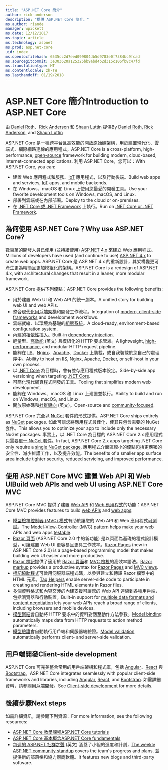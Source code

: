 ```yaml
---
title: "ASP.NET Core 簡介"
author: rick-anderson
description: "提供 ASP.NET Core 簡介。"
ms.author: riande
manager: wpickett
ms.date: 12/12/2017
ms.topic: article
ms.technology: aspnet
ms.prod: asp.net-core
uid: index
ms.openlocfilehash: 6535cc2d7eed099804db5d9783e0f7384bc9fcad
ms.sourcegitcommit: 3e303620a125325bb9abd4b2d315c106fb8c47fd
ms.translationtype: HT
ms.contentlocale: zh-TW
ms.lasthandoff: 01/19/2018
---
```

# <a name="introduction-to-aspnet-core"></a><span data-ttu-id="7cb05-103">ASP.NET Core 簡介</span><span class="sxs-lookup"><span data-stu-id="7cb05-103">Introduction to ASP.NET Core</span></span>

<span data-ttu-id="7cb05-104">由 [Daniel Roth](https://github.com/danroth27)、[Rick Anderson](https://twitter.com/RickAndMSFT) 和 [Shaun Luttin](https://twitter.com/dicshaunary) 提供</span><span class="sxs-lookup"><span data-stu-id="7cb05-104">By [Daniel Roth](https://github.com/danroth27), [Rick Anderson](https://twitter.com/RickAndMSFT), and [Shaun Luttin](https://twitter.com/dicshaunary)</span></span>

<span data-ttu-id="7cb05-105">ASP.NET Core 是一種跨平台且高效能的[開放原始碼](https://github.com/aspnet/home)架構，用於建置現代化、雲端式、網際網路連線的應用程式。</span><span class="sxs-lookup"><span data-stu-id="7cb05-105">ASP.NET Core is a cross-platform, high-performance, [open-source](https://github.com/aspnet/home) framework for building modern, cloud-based, Internet-connected applications.</span></span> <span data-ttu-id="7cb05-106">利用 ASP.NET Core，您可以：</span><span class="sxs-lookup"><span data-stu-id="7cb05-106">With ASP.NET Core, you can:</span></span>

* <span data-ttu-id="7cb05-107">建置 Web 應用程式和服務、[IoT](https://www.microsoft.com/internet-of-things/) 應用程式，以及行動後端。</span><span class="sxs-lookup"><span data-stu-id="7cb05-107">Build web apps and services, [IoT](https://www.microsoft.com/internet-of-things/) apps, and mobile backends.</span></span>
* <span data-ttu-id="7cb05-108">在 Windows、macOS 和 Linux 上使用您最愛的開發工具。</span><span class="sxs-lookup"><span data-stu-id="7cb05-108">Use your favorite development tools on Windows, macOS, and Linux.</span></span>
* <span data-ttu-id="7cb05-109">部署到雲端或在內部部署。</span><span class="sxs-lookup"><span data-stu-id="7cb05-109">Deploy to the cloud or on-premises.</span></span>
* <span data-ttu-id="7cb05-110">在 [.NET Core 或 .NET Framework](https://docs.microsoft.com/dotnet/articles/standard/choosing-core-framework-server) 上執行。</span><span class="sxs-lookup"><span data-stu-id="7cb05-110">Run on [.NET Core or .NET Framework](https://docs.microsoft.com/dotnet/articles/standard/choosing-core-framework-server).</span></span>

## <a name="why-use-aspnet-core"></a><span data-ttu-id="7cb05-111">為何使用 ASP.NET Core？</span><span class="sxs-lookup"><span data-stu-id="7cb05-111">Why use ASP.NET Core?</span></span>

<span data-ttu-id="7cb05-112">數百萬的開發人員已使用 (並持續使用) [ASP.NET 4.x](https://docs.microsoft.com/en-us/aspnet/overview) 來建立 Web 應用程式。</span><span class="sxs-lookup"><span data-stu-id="7cb05-112">Millions of developers have used (and continue to use) [ASP.NET 4.x](https://docs.microsoft.com/en-us/aspnet/overview) to create web apps.</span></span> <span data-ttu-id="7cb05-113">ASP.NET Core 是 ASP.NET 4.x 的重新設計，其架構變更可產生更為精簡且更加模組化的架構。</span><span class="sxs-lookup"><span data-stu-id="7cb05-113">ASP.NET Core is a redesign of ASP.NET 4.x, with architectural changes that result in a leaner, more modular framework.</span></span>

<span data-ttu-id="7cb05-114">ASP.NET Core 提供下列優點：</span><span class="sxs-lookup"><span data-stu-id="7cb05-114">ASP.NET Core provides the following benefits:</span></span>

* <span data-ttu-id="7cb05-115">用於建置 Web UI 和 Web API 的統一劇本。</span><span class="sxs-lookup"><span data-stu-id="7cb05-115">A unified story for building web UI and web APIs.</span></span>
* <span data-ttu-id="7cb05-116">整合[現代化用戶端架構](xref:client-side/index)和開發工作流程。</span><span class="sxs-lookup"><span data-stu-id="7cb05-116">Integration of [modern, client-side frameworks](xref:client-side/index) and development workflows.</span></span>
* <span data-ttu-id="7cb05-117">雲端就緒、以環境為基礎的[組態系統](xref:fundamentals/configuration/index)。</span><span class="sxs-lookup"><span data-stu-id="7cb05-117">A cloud-ready, environment-based [configuration system](xref:fundamentals/configuration/index).</span></span>
* <span data-ttu-id="7cb05-118">內建的[相依性插入](xref:fundamentals/dependency-injection)。</span><span class="sxs-lookup"><span data-stu-id="7cb05-118">Built-in [dependency injection](xref:fundamentals/dependency-injection).</span></span>
* <span data-ttu-id="7cb05-119">輕量型、[高效能](https://github.com/aspnet/benchmarks) \(英文\) 且模組化的 HTTP 要求管線。</span><span class="sxs-lookup"><span data-stu-id="7cb05-119">A lightweight, [high-performance](https://github.com/aspnet/benchmarks), and modular HTTP request pipeline.</span></span>
* <span data-ttu-id="7cb05-120">能夠在 [IIS](xref:host-and-deploy/iis/index)、[Nginx](xref:host-and-deploy/linux-nginx)、[Apache](xref:host-and-deploy/linux-apache)、[Docker](xref:host-and-deploy/docker/index) 上裝載，或自我裝載於您自己的處理序中。</span><span class="sxs-lookup"><span data-stu-id="7cb05-120">Ability to host on [IIS](xref:host-and-deploy/iis/index), [Nginx](xref:host-and-deploy/linux-nginx), [Apache](xref:host-and-deploy/linux-apache), [Docker](xref:host-and-deploy/docker/index), or self-host in your own process.</span></span>
* <span data-ttu-id="7cb05-121">以 [.NET Core](https://docs.microsoft.com/dotnet/articles/standard/choosing-core-framework-server) 為目標時，會有並存應用程式版本設定。</span><span class="sxs-lookup"><span data-stu-id="7cb05-121">Side-by-side app versioning when targeting [.NET Core](https://docs.microsoft.com/dotnet/articles/standard/choosing-core-framework-server).</span></span>
* <span data-ttu-id="7cb05-122">可簡化現代網頁程式開發的工具。</span><span class="sxs-lookup"><span data-stu-id="7cb05-122">Tooling that simplifies modern web development.</span></span>
* <span data-ttu-id="7cb05-123">能夠在 Windows、macOS 和 Linux 上建置並執行。</span><span class="sxs-lookup"><span data-stu-id="7cb05-123">Ability to build and run on Windows, macOS, and Linux.</span></span>
* <span data-ttu-id="7cb05-124">開放原始碼和[社群導向](https://live.asp.net/) \(英文\)。</span><span class="sxs-lookup"><span data-stu-id="7cb05-124">Open-source and [community-focused](https://live.asp.net/).</span></span>

<span data-ttu-id="7cb05-125">ASP.NET Core 完全以 [NuGet](https://www.nuget.org/) 套件的形式提供。</span><span class="sxs-lookup"><span data-stu-id="7cb05-125">ASP.NET Core ships entirely as [NuGet](https://www.nuget.org/) packages.</span></span> <span data-ttu-id="7cb05-126">如此可讓您將應用程式最佳化，使其只包含需要的 NuGet 套件。</span><span class="sxs-lookup"><span data-stu-id="7cb05-126">This allows you to optimize your app to include only the necessary NuGet packages.</span></span> <span data-ttu-id="7cb05-127">事實上，以 .NET Core 為目標的 ASP.NET Core 2.x 應用程式只需要[單一 NuGet 套件](xref:fundamentals/metapackage)。</span><span class="sxs-lookup"><span data-stu-id="7cb05-127">In fact, ASP.NET Core 2.x apps targeting .NET Core only require a [single NuGet package](xref:fundamentals/metapackage).</span></span> <span data-ttu-id="7cb05-128">應用程式介面區較小的優點包括更嚴密的安全性、減少維護工作，以及提升效能。</span><span class="sxs-lookup"><span data-stu-id="7cb05-128">The benefits of a smaller app surface area include tighter security, reduced servicing, and improved performance.</span></span>

## <a name="build-web-apis-and-web-ui-using-aspnet-core-mvc"></a><span data-ttu-id="7cb05-129">使用 ASP.NET Core MVC 建置 Web API 和 Web UI</span><span class="sxs-lookup"><span data-stu-id="7cb05-129">Build web APIs and web UI using ASP.NET Core MVC</span></span>

<span data-ttu-id="7cb05-130">ASP.NET Core MVC 提供了建置 [Web API](xref:tutorials/index#build-web-apis) 和 [Web 應用程式](xref:tutorials/index#build-web-apps)的功能：</span><span class="sxs-lookup"><span data-stu-id="7cb05-130">ASP.NET Core MVC provides features to build [web APIs](xref:tutorials/index#build-web-apis) and [web apps](xref:tutorials/index#build-web-apps):</span></span>

* <span data-ttu-id="7cb05-131">[模型檢視控制器 (MVC) 模式](xref:mvc/overview)有助於讓您的 Web API 和 Web 應用程式[可測試](testing/index.md)。</span><span class="sxs-lookup"><span data-stu-id="7cb05-131">The [Model-View-Controller (MVC) pattern](xref:mvc/overview) helps make your web APIs and web apps [testable](testing/index.md).</span></span>
* <span data-ttu-id="7cb05-132">[Razor 頁面](xref:mvc/razor-pages/index) (ASP.NET Core 2.0 中的新功能) 是以頁面為基礎的程式設計模型，可讓建置 Web UI 更容易且更具工作效率。</span><span class="sxs-lookup"><span data-stu-id="7cb05-132">[Razor Pages](xref:mvc/razor-pages/index) (new in ASP.NET Core 2.0) is a page-based programming model that makes building web UI easier and more productive.</span></span>
* <span data-ttu-id="7cb05-133">[Razor 標記](xref:mvc/views/razor)提供了適用於 [Razor 頁面](xref:mvc/razor-pages/index)和 [MVC 檢視](xref:mvc/views/overview)的高效率語法。</span><span class="sxs-lookup"><span data-stu-id="7cb05-133">[Razor markup](xref:mvc/views/razor) provides a productive syntax for [Razor Pages](xref:mvc/razor-pages/index) and [MVC views](xref:mvc/views/overview).</span></span>
* <span data-ttu-id="7cb05-134">[標記協助程式](xref:mvc/views/tag-helpers/intro)可啟用伺服器端程式碼，以參與建立和轉譯 Razor 檔案中的 HTML 元素。</span><span class="sxs-lookup"><span data-stu-id="7cb05-134">[Tag Helpers](xref:mvc/views/tag-helpers/intro) enable server-side code to participate in creating and rendering HTML elements in Razor files.</span></span>
* <span data-ttu-id="7cb05-135">[多個資料格式和內容交涉](mvc/models/formatting.md)的內建支援可讓您的 Web API 連線到各種用戶端，包括瀏覽器和行動裝置。</span><span class="sxs-lookup"><span data-stu-id="7cb05-135">Built-in support for [multiple data formats and content negotiation](mvc/models/formatting.md) lets your web APIs reach a broad range of clients, including browsers and mobile devices.</span></span>
* <span data-ttu-id="7cb05-136">[模型繫結](xref:mvc/models/model-binding)會自動將 HTTP 要求中的資料對應至動作方法參數。</span><span class="sxs-lookup"><span data-stu-id="7cb05-136">[Model binding](xref:mvc/models/model-binding) automatically maps data from HTTP requests to action method parameters.</span></span>
* <span data-ttu-id="7cb05-137">[模型驗證](xref:mvc/models/validation)會自動執行用戶端和伺服器端驗證。</span><span class="sxs-lookup"><span data-stu-id="7cb05-137">[Model validation](xref:mvc/models/validation) automatically performs client- and server-side validation.</span></span>

## <a name="client-side-development"></a><span data-ttu-id="7cb05-138">用戶端開發</span><span class="sxs-lookup"><span data-stu-id="7cb05-138">Client-side development</span></span>

<span data-ttu-id="7cb05-139">ASP.NET Core 可完美整合常用的用戶端架構和程式庫，包括 [Angular](xref:spa/angular)、[React](xref:spa/react) 與 [Bootstrap](xref:client-side/bootstrap)。</span><span class="sxs-lookup"><span data-stu-id="7cb05-139">ASP.NET Core integrates seamlessly with popular client-side frameworks and libraries, including [Angular](xref:spa/angular), [React](xref:spa/react), and [Bootstrap](xref:client-side/bootstrap).</span></span> <span data-ttu-id="7cb05-140">如需詳細資料，請參閱[用戶端開發](xref:client-side/index)。</span><span class="sxs-lookup"><span data-stu-id="7cb05-140">See [Client-side development](xref:client-side/index) for more details.</span></span>

## <a name="next-steps"></a><span data-ttu-id="7cb05-141">後續步驟</span><span class="sxs-lookup"><span data-stu-id="7cb05-141">Next steps</span></span>

<span data-ttu-id="7cb05-142">如需詳細資訊，請參閱下列資源：</span><span class="sxs-lookup"><span data-stu-id="7cb05-142">For more information, see the following resources:</span></span>

* [<span data-ttu-id="7cb05-143">ASP.NET Core 教學課程</span><span class="sxs-lookup"><span data-stu-id="7cb05-143">ASP.NET Core tutorials</span></span>](xref:tutorials/index)
* [<span data-ttu-id="7cb05-144">ASP.NET Core 基本概念</span><span class="sxs-lookup"><span data-stu-id="7cb05-144">ASP.NET Core fundamentals</span></span>](xref:fundamentals/index)
* <span data-ttu-id="7cb05-145">[每週的 ASP.NET 社群之聲](https://live.asp.net/) \(英文\) 涵蓋了小組的進度和計劃，</span><span class="sxs-lookup"><span data-stu-id="7cb05-145">[The weekly ASP.NET community standup](https://live.asp.net/) covers the team's progress and plans.</span></span> <span data-ttu-id="7cb05-146">並提供新的部落格和協力廠商軟體。</span><span class="sxs-lookup"><span data-stu-id="7cb05-146">It features new blogs and third-party software.</span></span>

